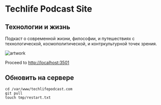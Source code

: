 # Techlife Podcast Site
## Технологии и жизнь

Подкаст о современной жизни, философии, и путешествиях с технологической, космополитической, и контркультурной точек зрения.

![artwork](https://www.techlifepodcast.com/images/og-techlife-artwork-1200.jpg)

Proceed to [http://localhost:3501](http://localhost:3501)

## Обновить на сервере

```
cd /var/www/techlifepodcast.com
git pull 
touch tmp/restart.txt
```
